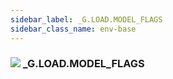 ```yaml
---
sidebar_label: _G.LOAD.MODEL_FLAGS
sidebar_class_name: env-base
---
```


### ![](/img/wiki/base.png) _G.LOAD.MODEL_FLAGS


